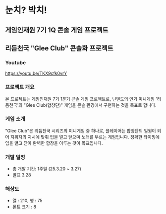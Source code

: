 # 눈치? 박치!
## 게임인재원 7기 1Q 콘솔 게임 프로젝트
## 리듬천국 "Glee Club" 콘솔화 프로젝트

### Youtube
https://youtu.be/TKX9cfk0vrY

### 프로젝트 개요
본 프로젝트는 게임인재원 7기 1분기 콘솔 게임 프로젝트로, 닌텐도의 인기 미니게임 '리듬천국'의 "Glee Club(합창단)" 게임을 콘솔 환경에서 구현하는 것을 목표로 합니다.

### 게임 소개
"Glee Club"은 리듬천국 시리즈의 미니게임 중 하나로, 플레이어는 합창단의 일원이 되어 지휘자의 지시에 맞춰 입을 열고 닫으며 노래를 부르는 게임입니다. 정확한 타이밍에 입을 열고 닫아 완벽한 합창을 이루는 것이 목표입니다.

### 개발 일정
- 총 개발 기간: 1주일 (25.3.20 ~ 3.27)
- 발표 3.28

### 해상도
- 열 : 210, 행 : 75
- 폰트 크기 : 8
